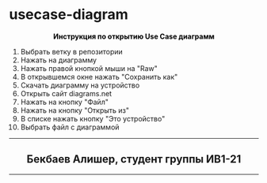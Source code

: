 # usecase-diagram 
<p align="center"><b>Инструкция по открытию Use Case диаграмм </b></p>
<style>p{color:black}</style>
<ol>
  <li> Выбрать ветку в репозитории </li>
  <li> Нажать на диаграмму </li>
  <li> Нажать правой кнопкой мыши на "Raw" </li>
  <li> В открывшемся окне нажать "Сохранить как" </li>
  <li> Скачать диаграмму на устройство </li>
  <li> Открыть сайт diagrams.net </li>
  <li> Нажать на кнопку "Файл" </li>
  <li> Нажать на кнопку "Открыть из" </li>
  <li> В списке нажать кнопку "Это устройство" </li>
  <li> Выбрать файл с диаграммой </li>
</ol>
<hr>
<h2 align="center">Бекбаев Алишер, студент группы ИВ1-21</h2>
<hr>
